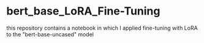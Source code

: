 # bert_base_LoRA_Fine-Tuning
this repository contains a notebook in which I applied fine-tuning with LoRA to the "bert-base-uncased" model
